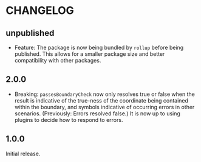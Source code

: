 # CHANGELOG

## unpublished

- Feature: The package is now being bundled by `rollup` before being published. This allows for a smaller package size and better compatibility with other packages.

## 2.0.0

- Breaking: `passesBoundaryCheck` now only resolves true or false when the result is indicative of the true-ness of the coordinate being contained within the boundary, and symbols indicative of occurring errors in other scenarios. (Previously: Errors resolved false.) It is now up to using plugins to decide how to respond to errors.

## 1.0.0

Initial release.
